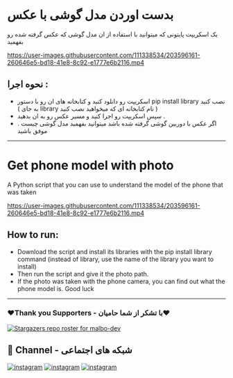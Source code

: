 # بدست اوردن مدل گوشی با عکس

یک اسکریپت پایتونی که میتوانید با استفاده از ان مدل گوشی که عکس گرفته شده رو بفهمید

https://user-images.githubusercontent.com/111338534/203596161-260646e5-bd18-41e8-8c92-e1777e6b2116.mp4

## نحوه اجرا : 

- اسکریپت رو دانلود کنید و کتابخانه های ان رو با دستور pip install library نصب کنید ( به جای library نام کتابخانه ای که میخواهید نصب کنید )
- سپس اسکریپت رو اجرا کنید و مسیر عکس رو به ان بدهید .
- اگر عکس با دوربین گوشی گرفته شده باشد میتوانید بفهمید مدل گوشی چیست .
موفق باشید

-------------------------------------------------------------------------

# Get phone model with photo

A Python script that you can use to understand the model of the phone that was taken

https://user-images.githubusercontent.com/111338534/203596161-260646e5-bd18-41e8-8c92-e1777e6b2116.mp4

## How to run:

- Download the script and install its libraries with the pip install library command (instead of library, use the name of the library you want to install)
- Then run the script and give it the photo path.
- If the photo was taken with the phone camera, you can find out what the phone model is.
Good luck

-------------------------------------------------------------------------

### ❤️Thank you Supporters - با تشکر از شما حامیان❤️
[![Stargazers repo roster for malbo-dev](https://reporoster.com/stars/dark/malbo-dev/photoModel)](https://github.com/malbo-dev/photoModel/stargazers)

## 🔗 Channel - شبکه های اجتماعی
[![instagram](https://img.shields.io/badge/Channel-Telegram-blue)](https://t.me/Malbo_Dev)
[![instagram](https://img.shields.io/badge/Channel-Youtube-red)](https://www.youtube.com/channel/UCRXB3lWiZHPwfgcXMjfUzYA)
[![instagram](https://img.shields.io/badge/Channel-Instagram-pink)](https://instagram.com/malbo.dev)
